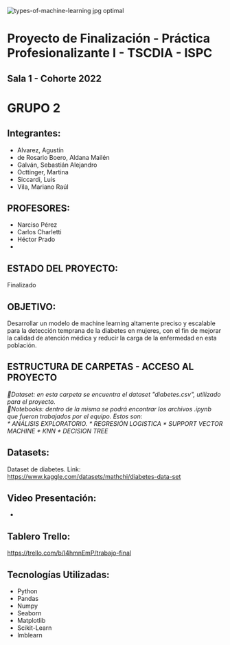 ![types-of-machine-learning jpg optimal](https://github.com/agustin29a/Grupo2_PP1/assets/106885815/41bea8d4-5845-4397-9d97-8c8e2d69399c)

# Proyecto de Finalización - Práctica Profesionalizante I - TSCDIA - ISPC

## Sala 1 - Cohorte 2022

# GRUPO 2

## Integrantes:
* Alvarez, Agustín
* de Rosario Boero, Aldana Mailén
* Galván, Sebastián Alejandro
* Octtinger, Martina
* Siccardi, Luis
* Vila, Mariano Raúl

## PROFESORES:
* Narciso Pérez
* Carlos Charletti
* Héctor Prado
* 
## ESTADO DEL PROYECTO: 
Finalizado

## OBJETIVO: 
Desarrollar un modelo de machine learning altamente preciso y escalable para la detección temprana de la
diabetes en mujeres, con el fin de mejorar la calidad de atención médica y reducir la carga de la enfermedad en esta población.

## ESTRUCTURA DE CARPETAS - ACCESO AL PROYECTO
<em> 📁Dataset:  en esta carpeta se encuentra el dataset "diabetes.csv", utilizado para el proyecto.                                                         
     📁Notebooks: dentro de la misma se podrá encontrar los archivos .ipynb que fueron trabajados por el equipo. Estos son:       
                     * ANÁLISIS EXPLORATORIO.
                     * REGRESIÓN LOGISTICA
                     * SUPPORT VECTOR MACHINE
                     * KNN
                     * DECISION TREE                                        
</em>
     
## Datasets:
Dataset de diabetes. Link: https://www.kaggle.com/datasets/mathchi/diabetes-data-set

## Video Presentación:
* 

## Tablero Trello:
https://trello.com/b/I4hmnEmP/trabajo-final

## Tecnologías Utilizadas:
* Python
* Pandas
* Numpy
* Seaborn
* Matplotlib
* Scikit-Learn
* Imblearn


